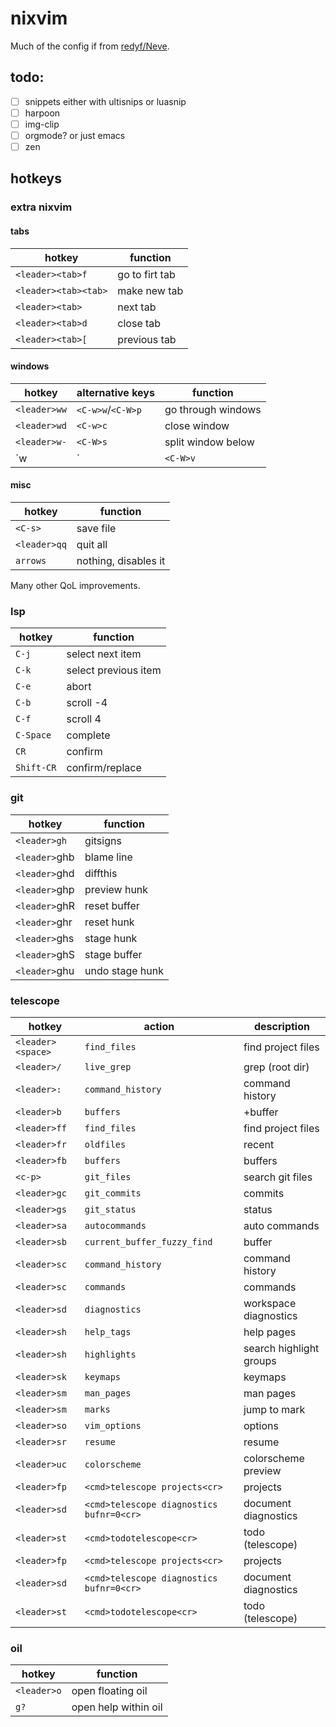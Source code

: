# nixvim
Much of the config if from [redyf/Neve](https://github.com/redyf/Neve/).

## todo:
- [ ] snippets either with ultisnips or luasnip
- [ ] harpoon
- [ ] img-clip
- [ ] orgmode? or just emacs
- [ ] zen

## hotkeys
### extra nixvim
#### tabs
| hotkey                | function              |
| -------------         | --------------------- |
|`<leader><tab>f`       | go to firt tab        |
|`<leader><tab><tab>`   | make new tab          |
|`<leader><tab>`        | next tab              |
|`<leader><tab>d`       | close tab             |
|`<leader><tab>[`       | previous tab          |

#### windows
| hotkey                | alternative keys      | function              |
| -------------         | --------------------- | --------------------- |
|`<leader>ww`           | `<C-w>w`/`<C-W>p`     | go through windows    |
|`<leader>wd`           | `<C-w>c`              | close window          |
|`<leader>w-`           | `<C-W>s`              | split window below    |
|`<leader>w|`           | `<C-W>v`              | split window right    |


#### misc
| hotkey                | function              |
| -------------         | --------------------- |
|`<C-s>`                | save file             |
|`<leader>qq`           | quit all              |
|`arrows`               | nothing, disables it  |

Many other QoL improvements.


### lsp
| hotkey                | function              |
| -------               | --------              |
|`C-j`                  |select next item       |
|`C-k`                  |select previous item   |
|`C-e`                  |abort                  |
|`C-b`                  |scroll -4              |
|`C-f`                  |scroll 4               |
|`C-Space`              |complete               |
|`CR`                   |confirm                |
|`Shift-CR`             |confirm/replace        |

### git
| hotkey                | function              |
| -------------         | --------------------- |
|`<leader>gh`           |gitsigns               |
|`<leader>`ghb          |blame line             |
|`<leader>`ghd          |diffthis               |
|`<leader>`ghp          |preview hunk           |
|`<leader>`ghR          |reset buffer           |
|`<leader>`ghr          |reset hunk             |
|`<leader>`ghs          |stage hunk             |
|`<leader>`ghS          |stage buffer           |
|`<leader>`ghu          |undo stage hunk        |


### telescope
| hotkey         | action                      | description                  |
| -------------- | --------------------------- | ---------------------------- |
| `<leader><space>` | `find_files`               | find project files           |
| `<leader>/`      | `live_grep`                | grep (root dir)              |
| `<leader>:`      | `command_history`          | command history              |
| `<leader>b`      | `buffers`                  | +buffer                      |
| `<leader>ff`     | `find_files`               | find project files           |
| `<leader>fr`     | `oldfiles`                 | recent                       |
| `<leader>fb`     | `buffers`                  | buffers                      |
| `<c-p>`          | `git_files`                | search git files             |
| `<leader>gc`     | `git_commits`              | commits                      |
| `<leader>gs`     | `git_status`               | status                       |
| `<leader>sa`     | `autocommands`             | auto commands                |
| `<leader>sb`     | `current_buffer_fuzzy_find`| buffer                       |
| `<leader>sc`     | `command_history`          | command history              |
| `<leader>sc`     | `commands`                 | commands                     |
| `<leader>sd`     | `diagnostics`              | workspace diagnostics        |
| `<leader>sh`     | `help_tags`                | help pages                   |
| `<leader>sh`     | `highlights`               | search highlight groups      |
| `<leader>sk`     | `keymaps`                  | keymaps                      |
| `<leader>sm`     | `man_pages`                | man pages                    |
| `<leader>sm`     | `marks`                    | jump to mark                 |
| `<leader>so`     | `vim_options`              | options                      |
| `<leader>sr`     | `resume`                   | resume                       |
| `<leader>uc`     | `colorscheme`              | colorscheme preview          |
| `<leader>fp`     | `<cmd>telescope projects<cr>` | projects                  |
| `<leader>sd`     | `<cmd>telescope diagnostics bufnr=0<cr>` | document diagnostics  |
| `<leader>st`     | `<cmd>todotelescope<cr>`   | todo (telescope)             |
| `<leader>fp`   | `<cmd>telescope projects<cr>` | projects              |
| `<leader>sd`   | `<cmd>telescope diagnostics bufnr=0<cr>` | document diagnostics |
| `<leader>st`   | `<cmd>todotelescope<cr>`    | todo (telescope)      |

### oil
| hotkey                | function              |
| --------------------- | --------------------- |
| `<leader>o`           | open floating oil     |
| `g?`                  | open help within oil  |
